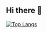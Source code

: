 ## Hi there 👋

[![Top Langs](https://github-readme-stats.vercel.app/api/top-langs/?username=Squalexy&layout=donut)](https://github.com/anuraghazra/github-readme-stats)
